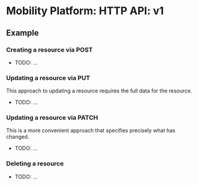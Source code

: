 # Mobility Platform: HTTP API: v1

## Example

### Creating a resource via POST

- TODO: ...

### Updating a resource via PUT

This approach to updating a resource requires the full data for the resource.

- TODO: ...

### Updating a resource via PATCH

This is a more convenient approach that specifies precisely what has changed.

- TODO: ...

### Deleting a resource

- TODO: ...
